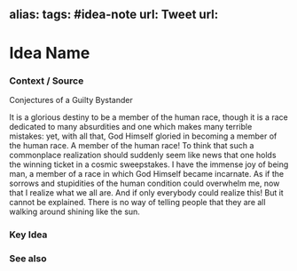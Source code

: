 alias: 
tags: #idea-note
url:
Tweet url: 
---
# Idea Name

### Context / Source

Conjectures of a Guilty Bystander

It is a glorious destiny to be a member of the human race, though it is a race dedicated to many absurdities and one which makes many terrible mistakes: yet, with all that, God Himself gloried in becoming a member of the human race. A member of the human race! To think that such a commonplace realization should suddenly seem like news that one holds the winning ticket in a cosmic sweepstakes. I have the immense joy of being man, a member of a race in which God Himself became incarnate. As if the sorrows and stupidities of the human condition could overwhelm me, now that I realize what we all are. And if only everybody could realize this! But it cannot be explained. There is no way of telling people that they are all walking around shining like the sun.

### Key Idea


### See also
